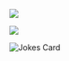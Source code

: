 
<!--
**Shiv10/Shiv10** is a ✨ _special_ ✨ repository because its `README.md` (this file) appears on your GitHub profile.

Here are some ideas to get you started:

- 🔭 I’m currently working on ...
- 🌱 I’m currently learning ...
- 👯 I’m looking to collaborate on ...
- 🤔 I’m looking for help with ...
- 💬 Ask me about ...
- 📫 How to reach me: ...
- 😄 Pronouns: ...
- ⚡ Fun fact: ...
-->

<img src="https://github-readme-stats.vercel.app/api?username=Shiv10&show_icons=true&theme=dark"></img>


<img src="https://activity-graph.herokuapp.com/graph?username=Shiv10&theme=github">

![Jokes Card](https://readme-jokes.vercel.app/api)

